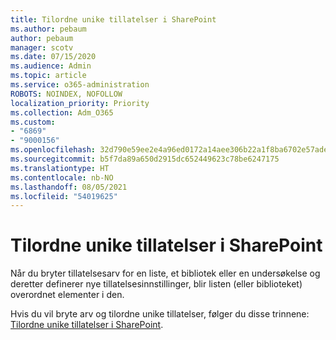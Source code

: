 ```yaml
---
title: Tilordne unike tillatelser i SharePoint
ms.author: pebaum
author: pebaum
manager: scotv
ms.date: 07/15/2020
ms.audience: Admin
ms.topic: article
ms.service: o365-administration
ROBOTS: NOINDEX, NOFOLLOW
localization_priority: Priority
ms.collection: Adm_O365
ms.custom:
- "6869"
- "9000156"
ms.openlocfilehash: 32d790e59ee2e4a96ed0172a14aee306b22a1f8ba6702e57ade5357a69b46803
ms.sourcegitcommit: b5f7da89a650d2915dc652449623c78be6247175
ms.translationtype: HT
ms.contentlocale: nb-NO
ms.lasthandoff: 08/05/2021
ms.locfileid: "54019625"
---
```

# <a name="assign-unique-permissions-in-sharepoint"></a>Tilordne unike tillatelser i SharePoint

Når du bryter tillatelsesarv for en liste, et bibliotek eller en undersøkelse og deretter definerer nye tillatelsesinnstillinger, blir listen (eller biblioteket) overordnet elementer i den.  

Hvis du vil bryte arv og tilordne unike tillatelser, følger du disse trinnene: [Tilordne unike tillatelser i SharePoint](https://support.microsoft.com/office/customize-permissions-for-a-sharepoint-list-or-library-02d770f3-59eb-4910-a608-5f84cc297782#bkmk_break).
